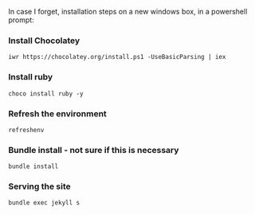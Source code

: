 In case I forget, installation steps on a new windows box, in a powershell prompt:

### Install Chocolatey

```
iwr https://chocolatey.org/install.ps1 -UseBasicParsing | iex
```

### Install ruby

```
choco install ruby -y
```

### Refresh the environment

```
refreshenv
```

### Bundle install - not sure if this is necessary

```
bundle install
```

### Serving the site

```
bundle exec jekyll s
```
